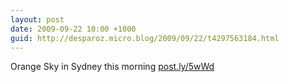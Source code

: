```yaml
---
layout: post
date: 2009-09-22 10:00 +1000
guid: http://desparoz.micro.blog/2009/09/22/t4297563184.html
---
```

Orange Sky in Sydney this morning [post.ly/5wWd](http://post.ly/5wWd)
